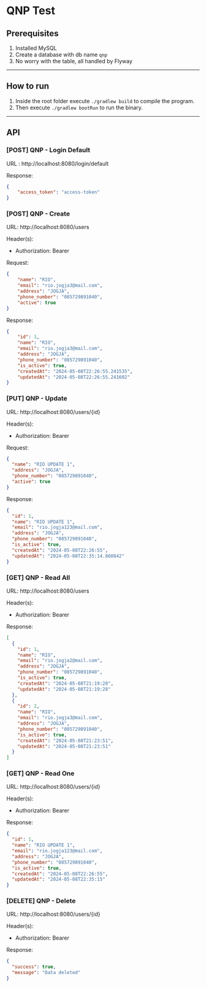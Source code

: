 # QNP Test

## Prerequisites

1. Installed MySQL
2. Create a database with db name `qnp`
3. No worry with the table, all handled by Flyway
---

## How to run

1. Inside the root folder execute `./gradlew build` to compile the program.
2. Then execute `./gradlew bootRun` to run the binary.
---

## API
### [POST] QNP - Login Default
URL : http://localhost:8080/login/default

Response:
```json
{
    "access_token": "access-token"
}
``` 

### [POST] QNP - Create
URL: http://localhost:8080/users

Header(s):
- Authorization: Bearer <access-token>

Request:
```json
{
    "name": "RIO",
    "email": "rio.jogja3@mail.com",
    "address": "JOGJA",
    "phone_number": "085729891040",
    "active": true
}
```

Response:
```json
{
    "id": 1,
    "name": "RIO",
    "email": "rio.jogja3@mail.com",
    "address": "JOGJA",
    "phone_number": "085729891040",
    "is_active": true,
    "createdAt": "2024-05-08T22:26:55.241535",
    "updatedAt": "2024-05-08T22:26:55.241602"
}
``` 

### [PUT] QNP - Update
URL: http://localhost:8080/users/{id}

Header(s):
- Authorization: Bearer <access-token>

Request:
```json
{
  "name": "RIO UPDATE 1",
  "address": "JOGJA",
  "phone_number": "085729891040",
  "active": true
}
```

Response:
```json
{
  "id": 1,
  "name": "RIO UPDATE 1",
  "email": "rio.jogja123@mail.com",
  "address": "JOGJA",
  "phone_number": "085729891040",
  "is_active": true,
  "createdAt": "2024-05-08T22:26:55",
  "updatedAt": "2024-05-08T22:35:14.860842"
}
``` 

### [GET] QNP - Read All
URL: http://localhost:8080/users

Header(s):
- Authorization: Bearer <access-token>

Response:
```json
[
  {
    "id": 1,
    "name": "RIO",
    "email": "rio.jogja2@mail.com",
    "address": "JOGJA",
    "phone_number": "085729891040",
    "is_active": true,
    "createdAt": "2024-05-08T21:19:28",
    "updatedAt": "2024-05-08T21:19:28"
  },
  {
    "id": 2,
    "name": "RIO",
    "email": "rio.jogja3@mail.com",
    "address": "JOGJA",
    "phone_number": "085729891040",
    "is_active": true,
    "createdAt": "2024-05-08T21:23:51",
    "updatedAt": "2024-05-08T21:23:51"
  }
]
``` 

### [GET] QNP - Read One
URL: http://localhost:8080/users/{id}

Header(s):
- Authorization: Bearer <access-token>

Response:
```json
{
  "id": 1,
  "name": "RIO UPDATE 1",
  "email": "rio.jogja123@mail.com",
  "address": "JOGJA",
  "phone_number": "085729891040",
  "is_active": true,
  "createdAt": "2024-05-08T22:26:55",
  "updatedAt": "2024-05-08T22:35:15"
}
``` 

### [DELETE] QNP - Delete
URL: http://localhost:8080/users/{id}

Header(s):
- Authorization: Bearer <access-token>

Response:
```json
{
  "success": true,
  "message": "Data deleted"
}
``` 